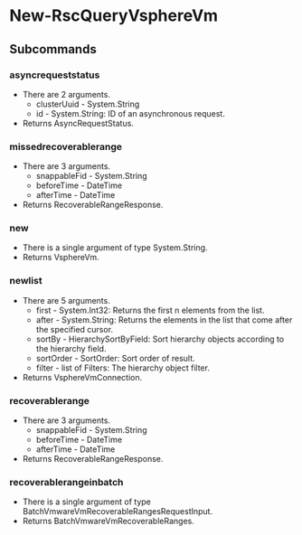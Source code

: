 # New-RscQueryVsphereVm
## Subcommands
### asyncrequeststatus
- There are 2 arguments.
    - clusterUuid - System.String
    - id - System.String: ID of an asynchronous request.
- Returns AsyncRequestStatus.
### missedrecoverablerange
- There are 3 arguments.
    - snappableFid - System.String
    - beforeTime - DateTime
    - afterTime - DateTime
- Returns RecoverableRangeResponse.
### new
- There is a single argument of type System.String.
- Returns VsphereVm.
### newlist
- There are 5 arguments.
    - first - System.Int32: Returns the first n elements from the list.
    - after - System.String: Returns the elements in the list that come after the specified cursor.
    - sortBy - HierarchySortByField: Sort hierarchy objects according to the hierarchy field.
    - sortOrder - SortOrder: Sort order of result.
    - filter - list of Filters: The hierarchy object filter.
- Returns VsphereVmConnection.
### recoverablerange
- There are 3 arguments.
    - snappableFid - System.String
    - beforeTime - DateTime
    - afterTime - DateTime
- Returns RecoverableRangeResponse.
### recoverablerangeinbatch
- There is a single argument of type BatchVmwareVmRecoverableRangesRequestInput.
- Returns BatchVmwareVmRecoverableRanges.
